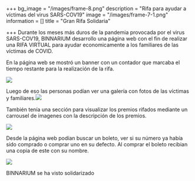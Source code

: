 +++
bg_image = "/images/frame-8.png"
description = "Rifa para ayudar a víctimas del virus SARS-COV19"
image = "/images/frame-7-1.png"
information = []
title = "Gran Rifa Solidaria"

+++
Durante los meses más duros de la pandemia provocada por el virus SARS-COV19, BINNARIUM desarrollo una página web con el fin de realizar una RIFA VIRTUAL para ayudar economicamente a los familiares de las víctimas de COVID.

En la página web se mostró un banner con un contador que marcaba el tiempo restante para la realización de la rifa.

![](/images/frame-7-1.png)

Luego de eso las personas podían ver una galería con fotos de las víctimas y familiares.![](/images/section-3.png)

También tenía una sección para visualizar los premios rifados mediante un carrousel de imagenes con la descripción de los premios.

![](/images/frame-9.png)

Desde la página web podían buscar un boleto, ver si su número ya había sido comprado o comprar uno en su defecto. Al comprar el boleto recibian una copia de este con su nombre.

![](/images/group-35.png)

BINNARIUM se ha visto solidarizado